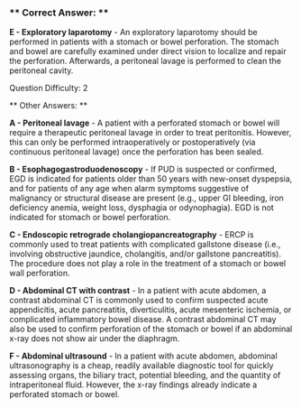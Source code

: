 ### ** Correct Answer: **

**E - Exploratory laparotomy** - An exploratory laparotomy should be performed in patients with a stomach or bowel perforation. The stomach and bowel are carefully examined under direct vision to localize and repair the perforation. Afterwards, a peritoneal lavage is performed to clean the peritoneal cavity.

Question Difficulty: 2

** Other Answers: **

**A - Peritoneal lavage** - A patient with a perforated stomach or bowel will require a therapeutic peritoneal lavage in order to treat peritonitis. However, this can only be performed intraoperatively or postoperatively (via continuous peritoneal lavage) once the perforation has been sealed.

**B - Esophagogastroduodenoscopy** - If PUD is suspected or confirmed, EGD is indicated for patients older than 50 years with new-onset dyspepsia, and for patients of any age when alarm symptoms suggestive of malignancy or structural disease are present (e.g., upper GI bleeding, iron deficiency anemia, weight loss, dysphagia or odynophagia). EGD is not indicated for stomach or bowel perforation.

**C - Endoscopic retrograde cholangiopancreatography** - ERCP is commonly used to treat patients with complicated gallstone disease (i.e., involving obstructive jaundice, cholangitis, and/or gallstone pancreatitis). The procedure does not play a role in the treatment of a stomach or bowel wall perforation.

**D - Abdominal CT with contrast** - In a patient with acute abdomen, a contrast abdominal CT is commonly used to confirm suspected acute appendicitis, acute pancreatitis, diverticulitis, acute mesenteric ischemia, or complicated inflammatory bowel disease. A contrast abdominal CT may also be used to confirm perforation of the stomach or bowel if an abdominal x-ray does not show air under the diaphragm.

**F - Abdominal ultrasound** - In a patient with acute abdomen, abdominal ultrasonography is a cheap, readily available diagnostic tool for quickly assessing organs, the biliary tract, potential bleeding, and the quantity of intraperitoneal fluid. However, the x-ray findings already indicate a perforated stomach or bowel.

